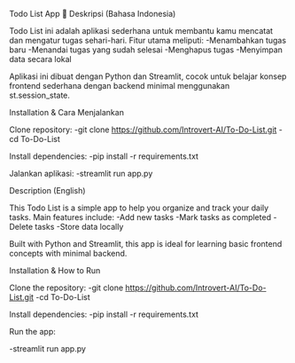 Todo List App 📝
Deskripsi (Bahasa Indonesia)

Todo List ini adalah aplikasi sederhana untuk membantu kamu mencatat dan mengatur tugas sehari-hari. Fitur utama meliputi:
-Menambahkan tugas baru
-Menandai tugas yang sudah selesai
-Menghapus tugas
-Menyimpan data secara lokal

Aplikasi ini dibuat dengan Python dan Streamlit, cocok untuk belajar konsep frontend sederhana dengan backend minimal menggunakan st.session_state.

Installation & Cara Menjalankan

Clone repository:
-git clone https://github.com/Introvert-AI/To-Do-List.git
-cd To-Do-List

Install dependencies:
-pip install -r requirements.txt

Jalankan aplikasi:
-streamlit run app.py

Description (English)

This Todo List is a simple app to help you organize and track your daily tasks. Main features include:
-Add new tasks
-Mark tasks as completed
-Delete tasks
-Store data locally

Built with Python and Streamlit, this app is ideal for learning basic frontend concepts with minimal backend.

Installation & How to Run

Clone the repository:
-git clone https://github.com/Introvert-AI/To-Do-List.git
-cd To-Do-List

Install dependencies:
-pip install -r requirements.txt

Run the app:

-streamlit run app.py
